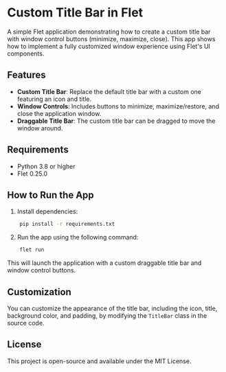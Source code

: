 # Custom Title Bar in Flet

A simple Flet application demonstrating how to create a custom title bar with window control buttons (minimize, maximize, close). This app shows how to implement a fully customized window experience using Flet's UI components.

## Features

- **Custom Title Bar**: Replace the default title bar with a custom one featuring an icon and title.
- **Window Controls**: Includes buttons to minimize, maximize/restore, and close the application window.
- **Draggable Title Bar**: The custom title bar can be dragged to move the window around.

## Requirements

- Python 3.8 or higher
- Flet 0.25.0

## How to Run the App

1. Install dependencies:

```bash
    pip install -r requirements.txt
```

2. Run the app using the following command:

```cmd
    flet run
```

This will launch the application with a custom draggable title bar and window control buttons.

## Customization

You can customize the appearance of the title bar, including the icon, title, background color, and padding, by modifying the `TitleBar` class in the source code.

## License

This project is open-source and available under the MIT License.
